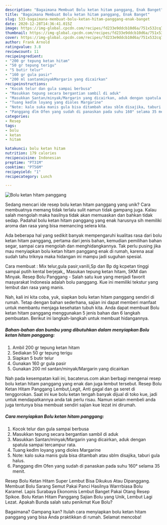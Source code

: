 ```yaml
---
description: "Bagaimana Membuat Bolu ketan hitam panggang, Enak Banget"
title: "Bagaimana Membuat Bolu ketan hitam panggang, Enak Banget"
slug: 533-bagaimana-membuat-bolu-ketan-hitam-panggang-enak-banget
date: 2020-12-28T14:36:41.015Z
image: https://img-global.cpcdn.com/recipes/fd233e9ddcb10d6a/751x532cq70/bolu-ketan-hitam-panggang-foto-resep-utama.jpg
thumbnail: https://img-global.cpcdn.com/recipes/fd233e9ddcb10d6a/751x532cq70/bolu-ketan-hitam-panggang-foto-resep-utama.jpg
cover: https://img-global.cpcdn.com/recipes/fd233e9ddcb10d6a/751x532cq70/bolu-ketan-hitam-panggang-foto-resep-utama.jpg
author: Frank Arnold
ratingvalue: 3.8
reviewcount: 11
recipeingredient:
- "200 gr tepung ketan hitam"
- "50 gr tepung terigu"
- "5 butir telur"
- "160 gr gula pasir"
- "200 ml santanminyakMargarin yang dicairkan"
recipeinstructions:
- "Kocok telur dan gula sampai berbusa"
- "Masukkan tepung secara bergantian sambil di aduk"
- "Masukkan Santan/minyak/Margarin yang dicairkan, aduk dengan spatula sampai tercampur rata."
- "Tuang kedlm loyang yang dioles Margarine"
- "Note: kalo suka manis gula bisa ditambah atau sblm disajika, taburi gula halus."
- "Panggang dlm Ofen yang sudah di panaskan pada suhu 160° selama 35 menit."
categories:
- Resep
tags:
- bolu
- ketan
- hitam

katakunci: bolu ketan hitam 
nutrition: 179 calories
recipecuisine: Indonesian
preptime: "PT31M"
cooktime: "PT56M"
recipeyield: "1"
recipecategory: Lunch

---
```



![Bolu ketan hitam panggang](https://img-global.cpcdn.com/recipes/fd233e9ddcb10d6a/751x532cq70/bolu-ketan-hitam-panggang-foto-resep-utama.jpg)

Sedang mencari ide resep bolu ketan hitam panggang yang unik? Cara membuatnya memang tidak terlalu sulit namun tidak gampang juga. Kalau salah mengolah maka hasilnya tidak akan memuaskan dan bahkan tidak sedap. Padahal bolu ketan hitam panggang yang enak harusnya sih memiliki aroma dan rasa yang bisa memancing selera kita.

Ada beberapa hal yang sedikit banyak mempengaruhi kualitas rasa dari bolu ketan hitam panggang, pertama dari jenis bahan, kemudian pemilihan bahan segar, sampai cara mengolah dan menghidangkannya. Tak perlu pusing jika mau menyiapkan bolu ketan hitam panggang enak di rumah, karena asal sudah tahu triknya maka hidangan ini mampu jadi suguhan spesial.

Cara membuat : Mix telur,gula pasir,vanili,Sp dan Bp dg kcpetan tinggi sampai putih kental berjejak,, Masukan tepung ketan hitam, SKM dan Minyak. Resep Bolu Panggang - Salah satu kue yang menjadi favorit masyarakat Indonesia adalah bolu panggang. Kue ini memiliki tekstur yang lembut dan rasa yang manis.


Nah, kali ini kita coba, yuk, siapkan bolu ketan hitam panggang sendiri di rumah. Tetap dengan bahan sederhana, sajian ini dapat memberi manfaat untuk membantu menjaga kesehatan tubuh kita. Anda dapat membuat Bolu ketan hitam panggang menggunakan 5 jenis bahan dan 6 langkah pembuatan. Berikut ini langkah-langkah untuk membuat hidangannya.

<!--inarticleads1-->

##### Bahan-bahan dan bumbu yang dibutuhkan dalam menyiapkan Bolu ketan hitam panggang:

1. Ambil 200 gr tepung ketan hitam
1. Sediakan 50 gr tepung terigu
1. Siapkan 5 butir telur
1. Gunakan 160 gr gula pasir
1. Gunakan 200 ml santan/minyak/Margarin yang dicairkan


Nah pada kesempatan kali ini, bacaterus.com akan berbagi mengenai resep bolu ketan hitam panggang yang enak dan juga lembut tersebut. Resep Bolu Ketan Hitam Panggang Lembut,Legit, Anti gagal dan ga seret di tenggorokan. Saat ini kue bolu ketan tengah banyak dijual di toko kue, jadi untuk mendapatkannya anda tak perlu risau. Namun selain membeli anda juga tentunya bisa membuat sendiri sajian kue lezat ini dirumah. 

<!--inarticleads2-->

##### Cara menyiapkan Bolu ketan hitam panggang:

1. Kocok telur dan gula sampai berbusa
1. Masukkan tepung secara bergantian sambil di aduk
1. Masukkan Santan/minyak/Margarin yang dicairkan, aduk dengan spatula sampai tercampur rata.
1. Tuang kedlm loyang yang dioles Margarine
1. Note: kalo suka manis gula bisa ditambah atau sblm disajika, taburi gula halus.
1. Panggang dlm Ofen yang sudah di panaskan pada suhu 160° selama 35 menit.


Resep Bolu Ketan Hitam Super Lembut Bisa Dikukus Atau Dipanggang. Membuat Bolu Sarang Semut Pakai Panci Hasilnya Warrrbiasa Bolu Karamel. Lapis Surabaya Ekonomis Lembut Banget Pakai Otang Resep Spikoe. Bolu Ketan Hitam Panggang Sajian Bolu yang Unik, Lembut Lagi Lezat. Apakah Bunda salah satu penikmat Kue Bolu? 

Bagaimana? Gampang kan? Itulah cara menyiapkan bolu ketan hitam panggang yang bisa Anda praktikkan di rumah. Selamat mencoba!
